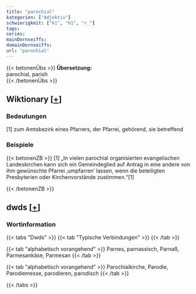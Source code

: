 ```yaml
---
title: "parochial"
kategorien: ["Adjektiv"]
schwierigkeit: ["k1", "h1", "r_"]
tags:
series:
mainDornseiffs:
domainDornseiffs:
url: "parochial"
---
```


{{< betonenÜbs >}}
**Übersetzung:**  
parochial, parish  
{{< /betonenÜbs >}}

## Wiktionary [[+](https://de.wiktionary.org/wiki/parochial)]

### Bedeutungen
[1] zum Amtsbezirk eines Pfarrers, der Pfarrei, gehörend, sie betreffend  

### Beispiele
{{< betonenZB >}}
[1] „In vielen parochial organisierten evangelischen Landeskirchen kann sich ein Gemeindeglied auf Antrag in eine andere von ihm gewünschte Pfarrei ‚umpfarren‘ lassen, wenn die beteiligten Presbyterien oder Kirchenvorstände zustimmen.“[1]  

{{< /betonenZB >}}


## dwds [[+](https://www.dwds.de/wb/parochial)]

### Wortinformation
{{< tabs "Dwds" >}}
{{< tab "Typische Verbindungen" >}}
{{< /tab >}}

{{< tab "alphabetisch vorangehend" >}}
Parnes, parnassisch, Parnaß, Parmesankäse, Parmesan
{{< /tab >}}

{{< tab "alphabetisch vorangehend" >}}
Parochialkirche, Parodie, Parodiemesse, parodieren, parodisch
{{< /tab >}}

{{< /tabs >}}

